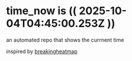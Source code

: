 # time_now is (( 2025-10-04T04:45:00.253Z ))

an automated repo that shows the currnent time

inspired by [breakingheatmap](https://github.com/breakingheatmap/breakingheatmap)
